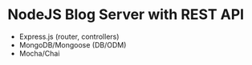 # NodeJS Blog Server with REST API
* Express.js (router, controllers)
* MongoDB/Mongoose (DB/ODM)
* Mocha/Chai

